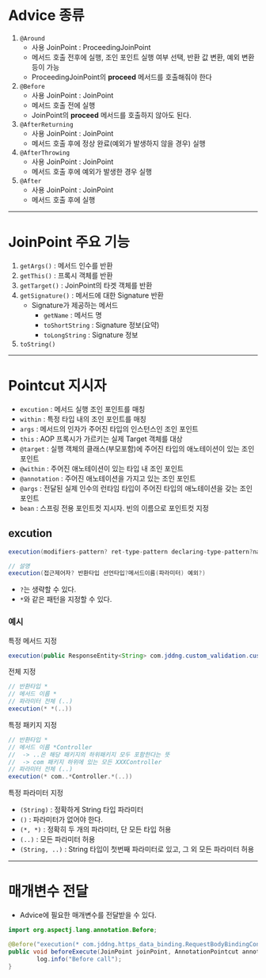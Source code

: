 # Advice 종류

1. `@Around`
   - 사용 JoinPoint : ProceedingJoinPoint
   - 메서드 호출 전후에 실행, 조인 포인트 실행 여부 선택, 반환 값 변환, 예외 변환 등이 가능
   - ProceedingJoinPoint의 **proceed** 메서드를 호출해줘야 한다
2. `@Before`
   - 사용 JoinPoint : JoinPoint
   - 메서드 호출 전에 실행
   - JoinPoint의 **proceed** 메서드를 호출하지 않아도 된다.
3. `@AfterReturning`
   - 사용 JoinPoint : JoinPoint
   - 메서드 호출 후에 정상 완료(예외가 발생하지 않을 경우) 실행
4. `@AfterThrowing`
   - 사용 JoinPoint : JoinPoint
   - 메서드 호출 후에 예외가 발생한 경우 실행
5. `@After`
   - 사용 JoinPoint : JoinPoint
   - 메서드 호출 후에 실행

---

# JoinPoint 주요 기능

1. `getArgs()` : 메서드 인수를 반환
2. `getThis()` : 프록시 객체를 반환
3. `getTarget()` : JoinPoint의 타겟 객체를 반환
4. `getSignature()` : 메서드에 대한 Signature 반환
   - Signature가 제공하는 메서드
     - `getName` : 메서드 명
     - `toShortString` : Signature 정보(요약)
     - `toLongString` : Signature 정보
5. `toString()`

---

# Pointcut 지시자

- `excution` : 메서드 실행 조인 포인트를 매칭
- `within` : 특정 타입 내의 조인 포인트를 매칭
- `args` : 메서드의 인자가 주어진 타입의 인스턴스인 조인 포인트
- `this` : AOP 프록시가 가르키는 실제 Target 객체를 대상
- `@target` : 실행 객체의 클래스(부모포함)에 주어진 타입의 애노테이션이 있는 조인 포인트
- `@within` : 주어진 애노테이션이 있는 타입 내 조인 포인트
- `@annotation` : 주어진 애노테이션을 가지고 있는 조인 포인트
- `@args` : 전달된 실제 인수의 런타임 타입이 주어진 타입의 애노테이션을 갖는 조인 포인트
- `bean` : 스프링 전용 포인트컷 지시자. 빈의 이름으로 포인트컷 지정

## excution

```java
execution(modifiers-pattern? ret-type-pattern declaring-type-pattern?name-pattern(param-pattern) throws-pattern?)

// 설명
execution(접근제어자? 반환타입 선언타입?메서드이름(파라미터) 예외?)
```
- `?`는 생략할 수 있다.
- `*`와 같은 패턴을 지정할 수 있다.

### 예시

특정 메서드 지정
```java
execution(public ResponseEntity<String> com.jddng.custom_validation.customConstraintV0(com.jddng.custom_validation.dto.CustomConstraintV0Request.class))
```

전체 지정
```java
// 반환타입 *
// 메서드 이름 *
// 파라미터 전체 (..)
execution(* *(..))
```

특정 패키지 지정
```java
// 반환타입 *
// 메서드 이름 *Controller
//  -> ..은 해당 패키지의 하위패키지 모두 포함한다는 뜻
//  -> com 패키지 하위에 있는 모든 XXXController
// 파라미터 전체 (..)
execution(* com..*Controller.*(..))
```

특정 파라미터 지정
- `(String)` : 정확하게 String 타입 파라미터
- `()` : 파라미터가 없어야 한다.
- `(*, *)` : 정확히 두 개의 파라미터, 단 모든 타입 허용
- `(..)` : 모든 파라미터 허용
- `(String, ..)` : String 타입이 첫번째 파라미터로 있고, 그 외 모든 파라미터 허용

---

# 매개변수 전달

- Advice에 필요한 매개변수를 전달받을 수 있다.

```java
import org.aspectj.lang.annotation.Before;

@Before("execution(* com.jddng.https_data_binding.RequestBodyBindingController..*(..)) && @annotation(annotation)")
public void beforeExecute(JoinPoint joinPoint, AnnotationPointcut annotation) {
        log.info("Before call");
}
```
